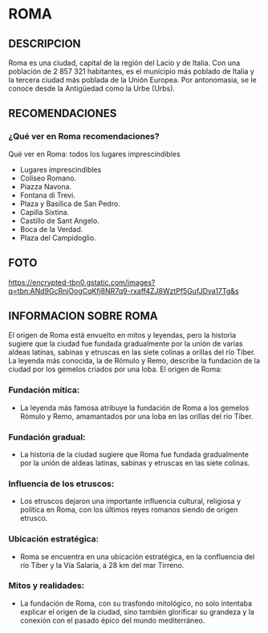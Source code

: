 # ROMA

## DESCRIPCION
Roma es una ciudad, capital de la región del Lacio y de Italia. Con una población de 2 857 321 habitantes,​ es el municipio más poblado de Italia y la tercera ciudad más poblada de la Unión Europea.​ Por antonomasia, se le conoce desde la Antigüedad como la Urbe (Urbs).

## RECOMENDACIONES


### ¿Qué ver en Roma recomendaciones?
Qué ver en Roma: todos los lugares imprescindibles 
- Lugares imprescindibles
- Coliseo Romano.
- Piazza Navona.
- Fontana di Trevi.
- Plaza y Basílica de San Pedro.
- Capilla Sixtina.
- Castillo de Sant Angelo.
- Boca de la Verdad.
- Plaza del Campidoglio.

## FOTO
https://encrypted-tbn0.gstatic.com/images?q=tbn:ANd9GcRnjOogCqKfj8NR7q9-rxaff4ZJ8WztPf5GufJDva17Tg&s


## INFORMACION SOBRE ROMA

El origen de Roma está envuelto en mitos y leyendas, pero la historia sugiere que la ciudad fue fundada gradualmente por la unión de varias aldeas latinas, sabinas y etruscas en las siete colinas a orillas del río Tíber. La leyenda más conocida, la de Rómulo y Remo, describe la fundación de la ciudad por los gemelos criados por una loba. 
El origen de Roma:

### Fundación mítica:
- La leyenda más famosa atribuye la fundación de Roma a los gemelos Rómulo y Remo, amamantados por una loba en las orillas del río Tíber. 
### Fundación gradual:
- La historia de la ciudad sugiere que Roma fue fundada gradualmente por la unión de aldeas latinas, sabinas y etruscas en las siete colinas. 
### Influencia de los etruscos:
- Los etruscos dejaron una importante influencia cultural, religiosa y política en Roma, con los últimos reyes romanos siendo de origen etrusco. 
### Ubicación estratégica:
- Roma se encuentra en una ubicación estratégica, en la confluencia del río Tíber y la Vía Salaria, a 28 km del mar Tirreno. 
### Mitos y realidades:
- La fundación de Roma, con su trasfondo mitológico, no solo intentaba explicar el origen de la ciudad, sino también glorificar su grandeza y la conexión con el pasado épico del mundo mediterráneo. 
